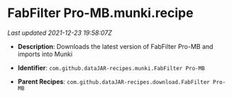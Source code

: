 # FabFilter Pro-MB.munki.recipe

_Last updated 2021-12-23 19:58:07Z_

- **Description**: Downloads the latest version of FabFilter Pro-MB and imports into Munki

- **Identifier**: `com.github.dataJAR-recipes.munki.FabFilter Pro-MB`

- **Parent Recipes**: `com.github.dataJAR-recipes.download.FabFilter Pro-MB`